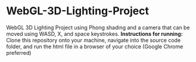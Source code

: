 # WebGL-3D-Lighting-Project
WebGL 3D Lighting Project using Phong shading and a camera that can be moved using WASD, X, and space keystrokes.
**Instructions for running:**
Clone this repository onto your machine, navigate into the source code folder, and run the html file in a browser of your choice (Google Chrome preferred)

